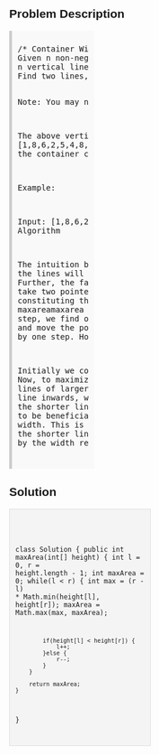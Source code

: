<style>
  body { font-family: Arial, sans-serif; }
  .container { max-width: 50%; margin: auto; padding: 20px; }
  .comment-block { max-width: 50%; background-color: #f9f9f9; padding: 10px; border-left: 5px solid #ccc; }
  .code-block { background-color: #f4f4f4; padding: 10px; border: 1px solid #ddd; }
</style>

<div class='container'>
<h2>Problem Description</h2>
<div class='comment-block'>
<pre>
/* Container With Most Water : https://leetcode.com/problems/container-with-most-water/
Given n non-negative integers a1, a2, ..., an , where each represents a point at coordinate (i, ai). 
n vertical lines are drawn such that the two endpoints of line i is at (i, ai) and (i, 0). 
Find two lines, which together with x-axis forms a container, such that the container contains the most water.

Note: You may not slant the container and n is at least 2.

The above vertical lines are represented by array [1,8,6,2,5,4,8,3,7]. In this case, 
the max area of water (blue section) the container can contain is 49.

Example:

Input: [1,8,6,2,5,4,8,3,7]
Output: 49
*/
/* Explain:
Algorithm

The intuition behind this approach is that the area formed between the lines will always be limited by the height of the shorter line.
Further, the farther the lines, the more will be the area obtained.
We take two pointers, one at the beginning and one at the end of the array constituting the length of the lines.
Futher, we maintain a variable maxareamaxarea to store the maximum area obtained till now. At every step, 
we find out the area formed between them, update maxareamaxarea and move the pointer pointing to the shorter line towards the other end by one step.
How this approach works?

Initially we consider the area constituting the exterior most lines. 
Now, to maximize the area, we need to consider the area between the lines of larger lengths.
If we try to move the pointer at the longer line inwards, we won't gain any increase in area, 
since it is limited by the shorter line. But moving the shorter line's pointer could turn out to be beneficial, 
as per the same argument, despite the reduction in the width. This is done since a relatively longer 
line obtained by moving the shorter line's pointer might overcome the reduction in area caused by the width reduction.
*/
</pre>
</div>

<h2>Solution</h2>
<div class='code-block'>
<pre><code class='language-java'>

class Solution {
    public int maxArea(int[] height) {
        int l = 0, r = height.length - 1;
        int maxArea = 0;
        while(l < r) {
            int max = (r - l) * Math.min(height[l], height[r]);
            maxArea = Math.max(max, maxArea);
            
            if(height[l] < height[r]) {
                l++;
            }else {
                r--;
            }
        }
        
        return maxArea;
    }
}</code></pre>
</div>
</div>
